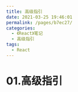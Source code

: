 ```yaml
---
title: 高级指引
date: 2021-03-25 19:46:01
permalink: /pages/b7ec27/
categories:
  - 《React》笔记
  - 高级指引
tags:
  - React
---
```

# 01.高级指引
